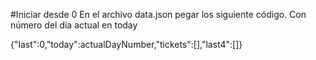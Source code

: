 #Iniciar desde 0
En el archivo data.json pegar los siguiente código.
Con número del día actual en today

{"last":0,"today":actualDayNumber,"tickets":[],"last4":[]}
